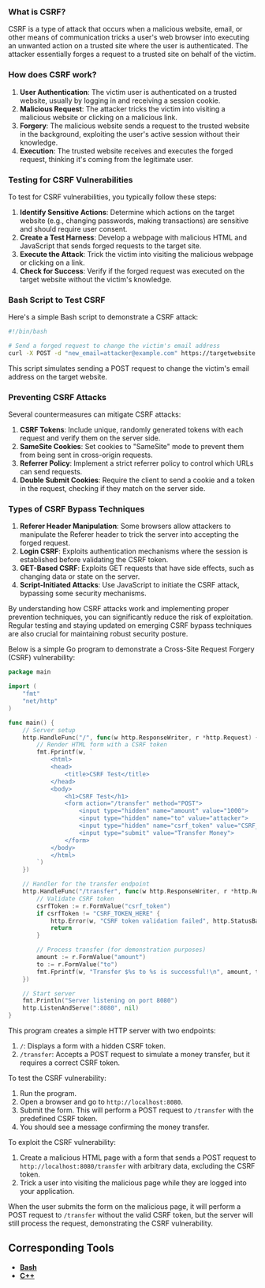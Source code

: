 ### What is CSRF?

CSRF is a type of attack that occurs when a malicious website, email, or other means of communication tricks a user's web browser into executing an unwanted action on a trusted site where the user is authenticated. The attacker essentially forges a request to a trusted site on behalf of the victim.

### How does CSRF work?

1. **User Authentication**: The victim user is authenticated on a trusted website, usually by logging in and receiving a session cookie.
2. **Malicious Request**: The attacker tricks the victim into visiting a malicious website or clicking on a malicious link.
3. **Forgery**: The malicious website sends a request to the trusted website in the background, exploiting the user's active session without their knowledge.
4. **Execution**: The trusted website receives and executes the forged request, thinking it's coming from the legitimate user.

### Testing for CSRF Vulnerabilities

To test for CSRF vulnerabilities, you typically follow these steps:

1. **Identify Sensitive Actions**: Determine which actions on the target website (e.g., changing passwords, making transactions) are sensitive and should require user consent.
2. **Create a Test Harness**: Develop a webpage with malicious HTML and JavaScript that sends forged requests to the target site.
3. **Execute the Attack**: Trick the victim into visiting the malicious webpage or clicking on a link.
4. **Check for Success**: Verify if the forged request was executed on the target website without the victim's knowledge.

### Bash Script to Test CSRF

Here's a simple Bash script to demonstrate a CSRF attack:

```bash
#!/bin/bash

# Send a forged request to change the victim's email address
curl -X POST -d "new_email=attacker@example.com" https://targetwebsite.com/change-email
```

This script simulates sending a POST request to change the victim's email address on the target website.

### Preventing CSRF Attacks

Several countermeasures can mitigate CSRF attacks:

1. **CSRF Tokens**: Include unique, randomly generated tokens with each request and verify them on the server side.
2. **SameSite Cookies**: Set cookies to "SameSite" mode to prevent them from being sent in cross-origin requests.
3. **Referrer Policy**: Implement a strict referrer policy to control which URLs can send requests.
4. **Double Submit Cookies**: Require the client to send a cookie and a token in the request, checking if they match on the server side.

### Types of CSRF Bypass Techniques

1. **Referer Header Manipulation**: Some browsers allow attackers to manipulate the Referer header to trick the server into accepting the forged request.
2. **Login CSRF**: Exploits authentication mechanisms where the session is established before validating the CSRF token.
3. **GET-Based CSRF**: Exploits GET requests that have side effects, such as changing data or state on the server.
4. **Script-Initiated Attacks**: Use JavaScript to initiate the CSRF attack, bypassing some security mechanisms.

By understanding how CSRF attacks work and implementing proper prevention techniques, you can significantly reduce the risk of exploitation. Regular testing and staying updated on emerging CSRF bypass techniques are also crucial for maintaining robust security posture.

Below is a simple Go program to demonstrate a Cross-Site Request Forgery (CSRF) vulnerability:

```go
package main

import (
    "fmt"
    "net/http"
)

func main() {
    // Server setup
    http.HandleFunc("/", func(w http.ResponseWriter, r *http.Request) {
        // Render HTML form with a CSRF token
        fmt.Fprintf(w, `
            <html>
            <head>
                <title>CSRF Test</title>
            </head>
            <body>
                <h1>CSRF Test</h1>
                <form action="/transfer" method="POST">
                    <input type="hidden" name="amount" value="1000">
                    <input type="hidden" name="to" value="attacker">
                    <input type="hidden" name="csrf_token" value="CSRF_TOKEN_HERE">
                    <input type="submit" value="Transfer Money">
                </form>
            </body>
            </html>
        `)
    })

    // Handler for the transfer endpoint
    http.HandleFunc("/transfer", func(w http.ResponseWriter, r *http.Request) {
        // Validate CSRF token
        csrfToken := r.FormValue("csrf_token")
        if csrfToken != "CSRF_TOKEN_HERE" {
            http.Error(w, "CSRF token validation failed", http.StatusBadRequest)
            return
        }

        // Process transfer (for demonstration purposes)
        amount := r.FormValue("amount")
        to := r.FormValue("to")
        fmt.Fprintf(w, "Transfer $%s to %s is successful!\n", amount, to)
    })

    // Start server
    fmt.Println("Server listening on port 8080")
    http.ListenAndServe(":8080", nil)
}
```

This program creates a simple HTTP server with two endpoints:

1. `/`: Displays a form with a hidden CSRF token.
2. `/transfer`: Accepts a POST request to simulate a money transfer, but it requires a correct CSRF token.

To test the CSRF vulnerability:

1. Run the program.
2. Open a browser and go to `http://localhost:8080`.
3. Submit the form. This will perform a POST request to `/transfer` with the predefined CSRF token.
4. You should see a message confirming the money transfer.

To exploit the CSRF vulnerability:

1. Create a malicious HTML page with a form that sends a POST request to `http://localhost:8080/transfer` with arbitrary data, excluding the CSRF token.
2. Trick a user into visiting the malicious page while they are logged into your application.

When the user submits the form on the malicious page, it will perform a POST request to `/transfer` without the valid CSRF token, but the server will still process the request, demonstrating the CSRF vulnerability.

## Corresponding Tools

- [**Bash**](https://github.com/saidehossain/Hacking_Tools/blob/main/hacking_with_bash/csrf_scanner.sh)
- [**C++**](https://github.com/saidehossain/Hacking_Tools/blob/main/hacking_with_c%2B%2B/csrf_scanner.cpp)


